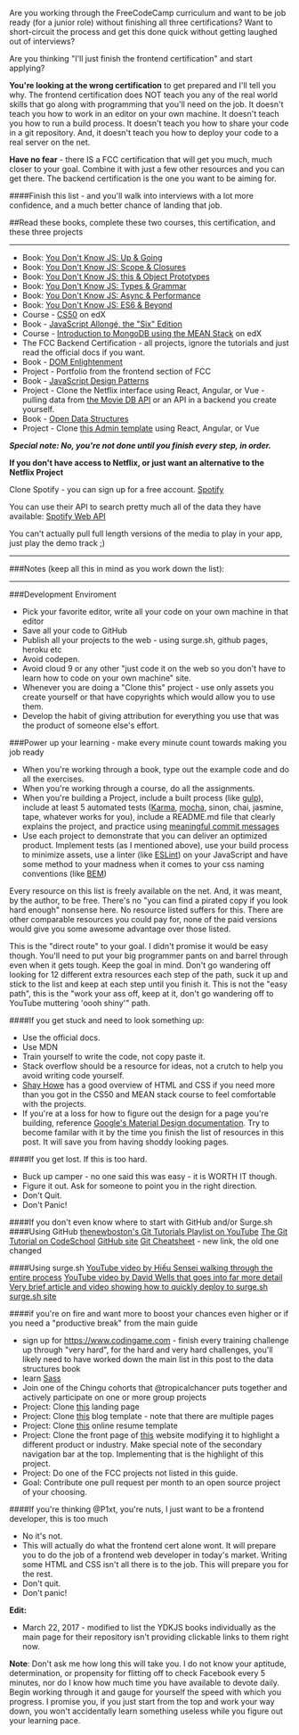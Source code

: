 Are you working through the FreeCodeCamp curriculum and  want to be job ready (for a junior role) without finishing all three certifications? 
Want to short-circuit the process and get this done quick without getting laughed out of interviews?

Are you thinking "I'll just finish the frontend certification" and start applying?

**You're looking at the wrong certification** to get prepared and I'll tell you why. The frontend certification does NOT teach you any of the real world skills that go along with programming that you'll need on the job. It doesn't teach you how to work in an editor on your own machine. It doesn't teach you how to run a build process. It doesn't teach you how to share your code in a git repository. And, it doesn't teach you how to deploy your code to a real server on the net.

**Have no fear** - there IS a FCC certification that will get you much, much closer to your goal. Combine it with just a few other resources and you can get there. The backend certification is the one you want to be aiming for. 

####Finish this list - and you'll walk into interviews with a lot more confidence, and a much better chance of landing that job.



##Read these books, complete these two courses, this certification, and these three projects


----------
* Book: [You Don't Know JS: Up & Going](https://github.com/getify/You-Dont-Know-JS/blob/master/up%20&%20going/README.md#you-dont-know-js-up--going)    
* Book: [You Don't Know JS: Scope & Closures](https://github.com/getify/You-Dont-Know-JS/blob/master/scope%20&%20closures/README.md#you-dont-know-js-scope--closures)  
* Book: [You Don't Know JS: this & Object Prototypes](https://github.com/getify/You-Dont-Know-JS/blob/master/this%20&%20object%20prototypes/README.md#you-dont-know-js-this--object-prototypes)     
* Book: [You Don't Know JS: Types & Grammar](https://github.com/getify/You-Dont-Know-JS/blob/master/types%20&%20grammar/README.md#you-dont-know-js-types--grammar)   
* Book: [You Don't Know JS: Async & Performance](https://github.com/getify/You-Dont-Know-JS/blob/master/async%20&%20performance/README.md#you-dont-know-js-async--performance)   
* Book: [You Don't Know JS: ES6 & Beyond](https://github.com/getify/You-Dont-Know-JS/blob/master/es6%20&%20beyond/README.md#you-dont-know-js-es6--beyond)   
* Course - [CS50](https://www.edx.org/course/introduction-computer-science-harvardx-cs50x)  on edX
* Book - [JavaScript Allongé, the "Six" Edition](https://leanpub.com/javascriptallongesix)
* Course - [Introduction to MongoDB using the MEAN Stack](https://www.edx.org/course/introduction-mongodb-using-mean-stack-mongodbx-m101x-0) on edX
* The FCC Backend Certification - all projects, ignore the tutorials and just read the official docs if you want.
* Book - [DOM Enlightenment](http://domenlightenment.com/)
* Project - Portfolio from the frontend section of FCC
* Book - [JavaScript Design Patterns](https://addyosmani.com/resources/essentialjsdesignpatterns/book/)
* Project - Clone the Netflix interface using React, Angular, or Vue - pulling data from [the Movie DB API](https://www.themoviedb.org/documentation/api) or an API in a backend you create yourself.
* Book - [Open Data Structures](http://www.aupress.ca/books/120226/ebook/99Z_Morin_2013-Open_Data_Structures.pdf)
* Project - Clone [this Admin template](http://rubix410.sketchpixy.com/ltr/dashboard) using React, Angular, or Vue

**_Special note: No, you're not done until you finish every step, in order._**

**If you don't have access to Netflix, or just want an alternative to the Netflix Project**

Clone Spotify - you can sign up for a free account.
[Spotify](https://www.spotify.com/us/)

You can use their API to search pretty much all of the data they have available:
[Spotify Web API]( https://developer.spotify.com/web-api/ ) 

You can't actually pull full length versions of the media to play in your app, just play the demo track ;)


----------

###Notes (keep all this in mind as you work down the list):

----------

###Development Enviroment
* Pick your favorite editor, write all your code on your own machine in that editor
* Save all your code to GitHub
* Publish all your projects to the web  - using surge.sh, github pages, heroku etc
* Avoid codepen.
* Avoid cloud 9 or any other "just code it on the web so you don't have to learn how to code on your own machine" site.
* Whenever you are doing a "Clone this" project - use only  assets you create yourself or that have copyrights which would allow you to use them.
* Develop the habit of giving attribution for everything you use that was the product of someone else's effort.

###Power up your learning - make every minute count towards making you job ready
* When you're working through a book, type out the example code and do all the exercises.
* When you're working through a course, do all the assignments.
* When you're building a Project, include a built process (like [gulp](http://gulpjs.com/)), include at least 5 automated tests ([Karma](https://karma-runner.github.io/1.0/index.html), [mocha](https://mochajs.org/), sinon, chai, jasmine, tape, whatever works for you), include a README.md file that clearly explains the project, and practice using [meaningful 
commit messages](http://chris.beams.io/posts/git-commit/) 
* Use each project to demonstrate that you can deliver an optimized product. Implement tests (as I mentioned above), use your build process to minimize assets, use a linter (like [ESLint](http://eslint.org/)) on your JavaScript and have some method to your madness when it comes to your css naming conventions (like [BEM](http://getbem.com/introduction/))

Every resource on this list is freely available on the net. And, it was meant, by the author, to be free. There's no "you can find a pirated copy if you look hard enough" nonsense here. No resource listed suffers for this. There are other comparable resources you could pay for, none of the paid versions would give you some awesome advantage over those listed.

This is the "direct route" to your goal. I didn't promise it would be easy though. You'll need to put your big programmer pants on and barrel through even when it gets tough. Keep the goal in mind. Don't go wandering off looking for 12 different extra resources each step of the path, suck it up and stick to the list and keep at each step until you finish it. This is not the "easy path", this is the "work your ass off, keep at it, don't go wandering off to YouTube muttering 'oooh shiny'" path.

####If you get stuck and need to look something up: 
* Use the official docs.
* Use MDN
* Train yourself to write the code, not copy paste it.
* Stack overflow should be a resource for ideas, not a crutch to help you avoid writing code yourself.
* [Shay Howe](http://learn.shayhowe.com/) has a good overview of HTML and CSS if you need more than you got in the CS50 and MEAN stack course to feel comfortable with the projects.
* If you're at a loss for how to figure out the design for a page you're building, reference [Google's Material Design documentation](https://material.google.com/). Try to become familar with it by the time you finish the list of resources in this post. It will save you from having shoddy looking pages.

####If you get lost. If this is too hard.
* Buck up camper - no one said this was easy - it is WORTH IT though.
* Figure it out. Ask for someone to point you in the right direction.
* Don't Quit.
* Don't Panic!

####If you don't even know where to start with GitHub and/or Surge.sh
####Using GitHub
[thenewboston's Git Tutorials Playlist on YouTube](https://www.youtube.com/playlist?list=PL6gx4Cwl9DGAKWClAD_iKpNC0bGHxGhcx)
[The Git Tutorial on CodeSchool](https://try.github.io/)
[GitHub site](https://github.com/)
[Git Cheatsheet](https://education.github.com/git-cheat-sheet-education.pdf) - new link, the old one changed

####Using surge.sh
[YouTube video by Hiếu Sensei walking through the entire process](https://www.youtube.com/watch?v=W10ckhQ1H7c)
[YouTube video by David Wells that goes into far more detail](https://www.youtube.com/watch?v=LZA8QVLOinE)
[Very brief article and video showing how to quickly deploy to surge.sh](http://toolsfortheweb.net/hosting/using-surge-for-free-static-site-hosting/)
[surge.sh site](https://surge.sh/)

####if you're on fire and want more to boost your chances even higher or if you need a "productive break" from the main guide
* sign up for https://www.codingame.com - finish every training challenge up through "very hard", for the hard and very hard challenges, you'll likely need to have worked down the main list in this post to the data structures book
* learn [Sass](http://sass-lang.com/guide)
* Join one of the Chingu cohorts that @tropicalchancer puts together and actively participate on one or more group projects
* Project: Clone [this](https://blackrockdigital.github.io/startbootstrap-creative/)  landing page
* Project: Clone [this](https://blackrockdigital.github.io/startbootstrap-clean-blog/) blog template - note that there are multiple pages
* Project: Clone [this](https://creativemarket.com/ikonome/686585-Material-Resume-Blue/screenshots/#screenshot2) online resume template
* Project: Clone the front page of [this](https://urbanarmorgear.com/) website modifying it to highlight a different product or industry. Make special note of the secondary navigation bar at the top. Implementing that is the highlight of this project.
* Project: Do one of the FCC projects not listed in this guide.
* Goal: Contribute one pull request per month to an open source project of your choosing.

####If you're thinking @P1xt, you're nuts, I just want to be a frontend developer, this is too much
* No it's not.
* This will actually do what the frontend cert alone wont. It will prepare you to do the job of a frontend web developer in today's market. Writing some HTML and CSS isn't all there is to the job. This will prepare you for the rest.
* Don't quit.
* Don't panic!

**Edit:**

* March 22, 2017 - modified to list the YDKJS books individually as the main page for their repository isn't providing clickable links to them right now.

**Note**: Don't ask me how long this will take you. I do not know your aptitude, determination, or propensity for flitting off to check Facebook every 5 minutes, nor do I know how much time you have available to devote daily. Begin working through it and gauge for yourself the speed with which you progress. I promise you, if you just start from the top and work your way down, you won't accidentally learn something useless while you figure out your learning pace.
